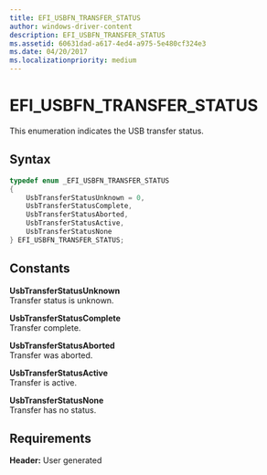 ```yaml
---
title: EFI_USBFN_TRANSFER_STATUS
author: windows-driver-content
description: EFI_USBFN_TRANSFER_STATUS
ms.assetid: 60631dad-a617-4ed4-a975-5e480cf324e3
ms.date: 04/20/2017
ms.localizationpriority: medium
---
```


# EFI\_USBFN\_TRANSFER\_STATUS


This enumeration indicates the USB transfer status.

## Syntax


```cpp
typedef enum _EFI_USBFN_TRANSFER_STATUS 
{
    UsbTransferStatusUnknown = 0,
    UsbTransferStatusComplete,
    UsbTransferStatusAborted,
    UsbTransferStatusActive,
    UsbTransferStatusNone
} EFI_USBFN_TRANSFER_STATUS;
```

## Constants


<a href="" id="usbtransferstatusunknown"></a>**UsbTransferStatusUnknown**  
Transfer status is unknown.

<a href="" id="usbtransferstatuscomplete"></a>**UsbTransferStatusComplete**  
Transfer complete.

<a href="" id="usbtransferstatusaborted"></a>**UsbTransferStatusAborted**  
Transfer was aborted.

<a href="" id="usbtransferstatusactive"></a>**UsbTransferStatusActive**  
Transfer is active.

<a href="" id="usbtransferstatusnone"></a>**UsbTransferStatusNone**  
Transfer has no status.

## Requirements


**Header:** User generated

 

 




